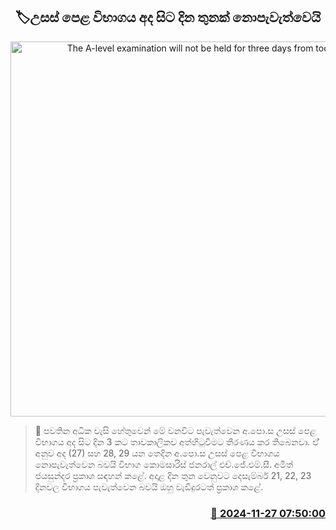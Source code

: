 <p align='center'><b><h2 align='center' title='The A-level examination will not be held for three days from today'>🏷උසස් පෙළ විභාගය අද සිට දින තුනක් නොපැවැත්වෙයි</h2></b></p>
<p align='center'><img src='https://helakuru.sgp1.cdn.digitaloceanspaces.com/esana/images/lib/al-exam-students[1].jpg' width='600' alt='The A-level examination will not be held for three days from today'></p>

>📝 පවතින අධික වැසි හේතුවෙන් මේ වනවිට පැවැත්වෙන අ.පො.ස උසස් පෙළ විභාගය අද සිට දින 3 කට තාවකාලිකව අත්හිටුවීමට තීරණය කර තිබෙනවා.
ඒ් අනුව අද (27) සහ 28, 29 යන තෙදින අ.පො.ස උසස් පෙළ විභාගය නොපැවැත්වෙන බවයි විභාග කොමසාරිස් ජනරාල් එච්.ජේ.එම්.සී. අමිත් ජයසුන්දර ප්‍රකාශ සඳහන් කළේ.
අදාළ දින තුන වෙනුවට දෙසැම්බර් 21, 22, 23 දිනවල විභාගය පැවැත්වෙන බවයි ඔහු වැඩිදුරටත් ප්‍රකාශ කළේ.


<h3 align='right'><a href='https://www.helakuru.lk/esana/p/105486/'>📅 2024-11-27 07:50:00</a></h3>

